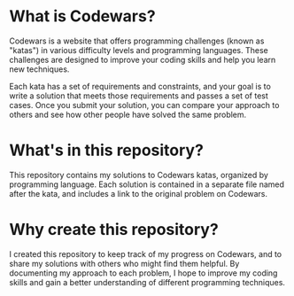 # What is Codewars?

Codewars is a website that offers programming challenges (known as "katas") in various difficulty levels and programming languages. These challenges are designed to improve your coding skills and help you learn new techniques.

Each kata has a set of requirements and constraints, and your goal is to write a solution that meets those requirements and passes a set of test cases. Once you submit your solution, you can compare your approach to others and see how other people have solved the same problem.

# What's in this repository?

This repository contains my solutions to Codewars katas, organized by programming language. Each solution is contained in a separate file named after the kata, and includes a link to the original problem on Codewars.

# Why create this repository?

I created this repository to keep track of my progress on Codewars, and to share my solutions with others who might find them helpful. By documenting my approach to each problem, I hope to improve my coding skills and gain a better understanding of different programming techniques.